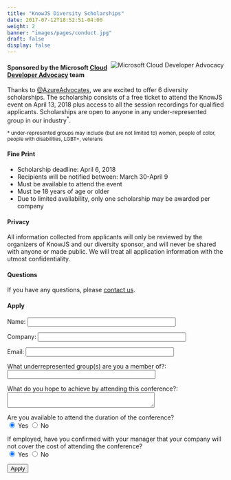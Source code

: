 ```yaml
---
title: "KnowJS Diversity Scholarships"
date: 2017-07-12T18:52:51-04:00
weight: 2
banner: "images/pages/conduct.jpg"
draft: false
display: false
---
```


<a href="https://developer.microsoft.com/en-us/advocates/index.html"><img src="/images/banners/AzureAdvocates.jpg" alt="Microsoft Cloud Developer Advocacy" style="float:right;"></a>

#### Sponsored by the Microsoft [Cloud Developer Advocacy](https://developer.microsoft.com/en-us/advocates/index.htm) team

Thanks to [@AzureAdvocates](https://twitter.com/azureadvocates), we are excited to offer 6 diversity scholarships. The scholarship consists of a free ticket to attend the KnowJS event on April 13, 2018 plus access to all the session recordings for qualified applicants. Scholarships are open to anyone in any under-represented group in our industry<sup>*</sup>.

<small>* under-represented groups may include (but are not limited to) women, people of color, people with disabilities, LGBT+, veterans</small>

#### Fine Print

* Scholarship deadline: April 6, 2018
* Recipients will be notified between: March 30-April 9
* Must be available to attend the event
* Must be 18 years of age or older
* Due to limited availability, only one scholarship may be awarded per company

#### Privacy

All information collected from applicants will only be reviewed by the organizers of KnowJS and our diversity sponsor, and will never be shared with anyone or made public. We will treat all application information with the utmost confidentiality.

#### Questions

If you have any questions, please [contact us](/contact/).

#### Apply

<form name="apply" netlify-honeypot="bot-field" action="/contact/scholarship-submitted" netlify>
  <p style="display:none;">
    <label>Don’t fill this out: <input name="bot-field"></label>
  </p>
  <p>
    <label>Name: <input type="text" name="name" size="40" required></label>
  </p>
  <p>
    <label>Company: <input type="text" name="company" size="40" required></label>
  </p>
  <p>
    <label>Email: <input type="email" name="email" size="40" required></label>
  </p>
  <p>
    <label>What underrepresented group(s) are you a member of?: <input type="text" name="groups" size="40" required></label>
  </p>
   <p>
    <label>What do you hope to achieve by attending this conference?: <textarea name="goals" cols="40" required></textarea></label>
  </p>
  <p>
    <label>Are you available to attend the duration of the conference?<br><input type="radio" name="canAttend" value="yes" checked> Yes <input type="radio" name="canAttend" value="no"> No </label>
  <p>
  <p>
    <label>If employed, have you confirmed with your manager that your company will not cover the cost of attending the conference?<br><input type="radio" name="cantCover" value="yes" checked> Yes <input type="radio" name="cantCover" value="no"> No </label>
  <p>
    <button type="submit">Apply</button>
  </p>
</form>